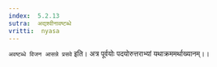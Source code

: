 ```yaml
---
index:  5.2.13
sutra:  अद्यश्वीनावष्टब्धे
vritti:  nyasa
---
```


`अवष्टब्धे विजन आसन्ने प्रसवे` इति। अत्र पूर्वयोः पदयोरुत्तराभ्यां यथाक्रममर्थाख्यानम्।।

